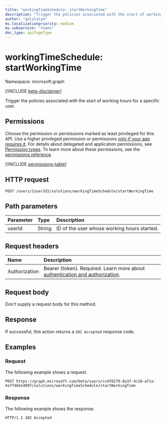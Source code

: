 ```yaml
---
title: "workingTimeSchedule: startWorkingTime"
description: "Trigger the policies associated with the start of working hours for a specific user."
author: "galalalym"
ms.localizationpriority: medium
ms.subservice: "teams"
doc_type: apiPageType
---
```


# workingTimeSchedule: startWorkingTime

Namespace: microsoft.graph

[!INCLUDE [beta-disclaimer](../../includes/beta-disclaimer.md)]

Trigger the policies associated with the start of working hours for a specific user.

## Permissions

Choose the permission or permissions marked as least privileged for this API. Use a higher privileged permission or permissions [only if your app requires it](/graph/permissions-overview#best-practices-for-using-microsoft-graph-permissions). For details about delegated and application permissions, see [Permission types](/graph/permissions-overview#permission-types). To learn more about these permissions, see the [permissions reference](/graph/permissions-reference).

<!-- {
  "blockType": "permissions",
  "name": "workingtimeschedule-startworkingtime-permissions"
}
-->
[!INCLUDE [permissions-table](../includes/permissions/workingtimeschedule-startworkingtime-permissions.md)]

## HTTP request

<!-- {
  "blockType": "ignored"
}
-->
``` http
POST /users/{userId}/solutions/workingTimeSchedule/startWorkingTime
```

## Path parameters

|Parameter|Type|Description|
|:---|:---|:---|
|userId|String|ID of the user whose working hours started.|

## Request headers

|Name|Description|
|:---|:---|
|Authorization|Bearer {token}. Required. Learn more about [authentication and authorization](/graph/auth/auth-concepts).|

## Request body

Don't supply a request body for this method.

## Response

If successful, this action returns a `202 Accepted` response code.

## Examples

### Request

The following example shows a request.
<!-- {
  "blockType": "request",
  "name": "workingtimeschedulethis.startworkingtime"
}
-->
``` http
POST https://graph.microsoft.com/beta/users/ccdf8279-8a3f-4c10-af1a-4a7f46b1489f/solutions/workingTimeSchedule/startWorkingTime
```


### Response

The following example shows the response.

<!-- {
  "blockType": "response",
  "truncated": true
}
-->
``` http
HTTP/1.1 202 Accepted
```
